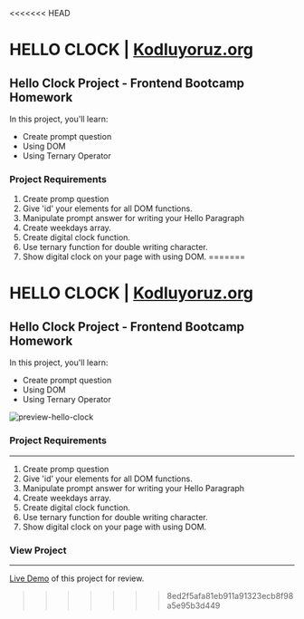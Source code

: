<<<<<<< HEAD
# HELLO CLOCK | [Kodluyoruz.org](https://www.kodluyoruz.org/)

## Hello Clock Project - Frontend Bootcamp Homework

In this project, you'll learn:
- Create prompt question
- Using DOM
- Using Ternary Operator


### Project Requirements

1. Create promp question
2. Give 'id' your elements for all DOM functions.
3. Manipulate prompt answer for writing your Hello Paragraph 
4. Create weekdays array.
5. Create digital clock function.
6. Use ternary function for double writing character.
7. Show digital clock on your page with using DOM.
=======
# HELLO CLOCK | [Kodluyoruz.org](https://www.kodluyoruz.org/)

## Hello Clock Project - Frontend Bootcamp Homework

In this project, you'll learn:
- Create prompt question
- Using DOM
- Using Ternary Operator

![preview-hello-clock](https://github.com/emrahsusam/Hello-Clock/blob/16400972c3526b092758fc31c7da21e787a70e18/Kodluyoruz%20Javascript%20Saat%20%C3%96devi.gif)


### Project Requirements
---
1. Create promp question
2. Give 'id' your elements for all DOM functions.
3. Manipulate prompt answer for writing your Hello Paragraph 
4. Create weekdays array.
5. Create digital clock function.
6. Use ternary function for double writing character.
7. Show digital clock on your page with using DOM.

### View Project
---
[Live Demo](https://emrahsusam.github.io/Hello-Clock/) of this project for review.
>>>>>>> 8ed2f5afa81eb911a91323ecb8f98a5e95b3d449
